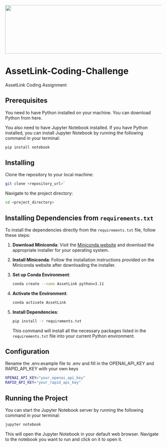 <div align="center">
  <img fetchpriority="high" width="800" height="156" src="https://assetlink.ai/wp-content/uploads/2023/12/logo-1024x200.webp" class="attachment-large size-large wp-image-213" alt="" srcset="https://assetlink.ai/wp-content/uploads/2023/12/logo-1024x200.webp 1024w, https://assetlink.ai/wp-content/uploads/2023/12/logo-300x59.webp 300w, https://assetlink.ai/wp-content/uploads/2023/12/logo-768x150.webp 768w, https://assetlink.ai/wp-content/uploads/2023/12/logo.webp 1034w" sizes="(max-width: 800px) 100vw, 800px">
</div>

# AssetLink-Coding-Challenge
AssetLink Coding Assignment 

## Prerequisites
You need to have Python installed on your machine. You can download Python from here.

You also need to have Jupyter Notebook installed. If you have Python installed, you can install Jupyter Notebook by running the following command in your terminal:

```bash
pip install notebook
```

## Installing
Clone the repository to your local machine:

```bash
git clone <repository_url>`
```

Navigate to the project directory:
```bash
cd <project_directory>
```

## Installing Dependencies from `requirements.txt`

To install the dependencies directly from the `requirements.txt` file, follow these steps:

1. **Download Miniconda**: Visit the [Miniconda website](https://docs.conda.io/en/latest/miniconda.html) and download the appropriate installer for your operating system.

2. **Install Miniconda**: Follow the installation instructions provided on the Miniconda website after downloading the installer.

3. **Set up Conda Environment**:
    ```bash
    conda create --name AssetLink python=3.11
    ```

4. **Activate the Environment**:
    ```bash
    conda activate AssetLink
    ```

5. **Install Dependencies**:
    ```bash
    pip install -r requirements.txt
    ```
    This command will install all the necessary packages listed in the `requirements.txt` file into your current Python environment.


## Configuration
Rename the .env.example file to .env and fill in the OPENAI_API_KEY and RAPID_API_KEY with your own keys

```bash
OPENAI_API_KEY="your_openai_api_key"
RAPID_API_KEY="your_rapid_api_key"
```

## Running the Project
You can start the Jupyter Notebook server by running the following command in your terminal:

```bash
jupyter notebook
```

This will open the Jupyter Notebook in your default web browser. Navigate to the notebook you want to run and click on it to open it.